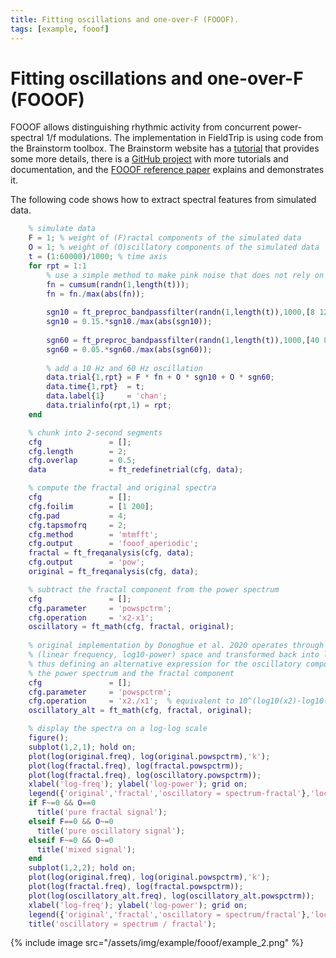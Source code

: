```yaml
---
title: Fitting oscillations and one-over-F (FOOOF).
tags: [example, fooof]
---
```


# Fitting oscillations and one-over-F (FOOOF)

FOOOF allows distinguishing rhythmic activity from concurrent power-spectral 1/f modulations. The implementation in FieldTrip is using code from the Brainstorm toolbox. The Brainstorm website has a [tutorial](https://neuroimage.usc.edu/brainstorm/Tutorials/Fooof) that provides some more details, there is a [GitHub project](https://fooof-tools.github.io/fooof/) with more tutorials and documentation, and the [FOOOF reference paper](https://doi.org/10.1038/s41593-020-00744-x) explains and demonstrates it.

The following code shows how to extract spectral features from simulated data.

```matlab
    % simulate data
    F = 1; % weight of (F)ractal components of the simulated data
    O = 1; % weight of (O)scillatory components of the simulated data
    t = (1:60000)/1000; % time axis
    for rpt = 1:1
        % use a simple method to make pink noise that does not rely on the digital signal processing toolbox
        fn = cumsum(randn(1,length(t)));
        fn = fn./max(abs(fn));        
    
        sgn10 = ft_preproc_bandpassfilter(randn(1,length(t)),1000,[8 12],[],'firws');
        sgn10 = 0.15.*sgn10./max(abs(sgn10));
    
        sgn60 = ft_preproc_bandpassfilter(randn(1,length(t)),1000,[40 80],[],'firws');
        sgn60 = 0.05.*sgn60./max(abs(sgn60));
    
        % add a 10 Hz and 60 Hz oscillation
        data.trial{1,rpt} = F * fn + O * sgn10 + O * sgn60;
        data.time{1,rpt}  = t;
        data.label{1}     = 'chan';
        data.trialinfo(rpt,1) = rpt;
    end

    % chunk into 2-second segments
    cfg               = [];
    cfg.length        = 2;
    cfg.overlap       = 0.5;
    data              = ft_redefinetrial(cfg, data);

    % compute the fractal and original spectra
    cfg               = [];
    cfg.foilim        = [1 200];
    cfg.pad           = 4;
    cfg.tapsmofrq     = 2;
    cfg.method        = 'mtmfft';
    cfg.output        = 'fooof_aperiodic';
    fractal = ft_freqanalysis(cfg, data);
    cfg.output        = 'pow';
    original = ft_freqanalysis(cfg, data);

    % subtract the fractal component from the power spectrum
    cfg               = [];
    cfg.parameter     = 'powspctrm';
    cfg.operation     = 'x2-x1';
    oscillatory = ft_math(cfg, fractal, original);
    
    % original implementation by Donoghue et al. 2020 operates through the semilog-power 
    % (linear frequency, log10-power) space and transformed back into linear-linear space.
    % thus defining an alternative expression for the oscillatory component as the quotient of 
    % the power spectrum and the fractal component
    cfg               = [];
    cfg.parameter     = 'powspctrm';
    cfg.operation     = 'x2./x1';  % equivalent to 10^(log10(x2)-log10(x1))
    oscillatory_alt = ft_math(cfg, fractal, original);

    % display the spectra on a log-log scale
    figure();
    subplot(1,2,1); hold on;
    plot(log(original.freq), log(original.powspctrm),'k');
    plot(log(fractal.freq), log(fractal.powspctrm));
    plot(log(fractal.freq), log(oscillatory.powspctrm));
    xlabel('log-freq'); ylabel('log-power'); grid on;
    legend({'original','fractal','oscillatory = spectrum-fractal'},'location','southwest');
    if F~=0 && O==0
      title('pure fractal signal');
    elseif F==0 && O~=0
      title('pure oscillatory signal');
    elseif F~=0 && O~=0
      title('mixed signal');
    end
    subplot(1,2,2); hold on;
    plot(log(original.freq), log(original.powspctrm),'k');
    plot(log(fractal.freq), log(fractal.powspctrm));
    plot(log(oscillatory_alt.freq), log(oscillatory_alt.powspctrm));
    xlabel('log-freq'); ylabel('log-power'); grid on;
    legend({'original','fractal','oscillatory = spectrum/fractal'},'location','southwest');
    title('oscillatory = spectrum / fractal');
```
{% include image src="/assets/img/example/fooof/example_2.png" %}
